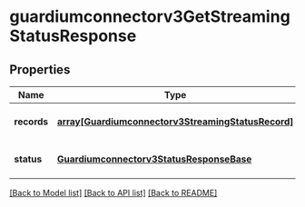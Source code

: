 # guardiumconnectorv3GetStreamingStatusResponse

## Properties
Name | Type | Description | Notes
------------ | ------------- | ------------- | -------------
**records** | [**array[Guardiumconnectorv3StreamingStatusRecord]**](Guardiumconnectorv3StreamingStatusRecord.md) |  | [optional] [default to null]
**status** | [**Guardiumconnectorv3StatusResponseBase**](Guardiumconnectorv3StatusResponseBase.md) |  | [optional] [default to null]

[[Back to Model list]](../README.md#documentation-for-models) [[Back to API list]](../README.md#documentation-for-api-endpoints) [[Back to README]](../README.md)


